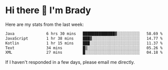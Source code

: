 # Hi there 👋 I'm Brady

Here are my stats from the last week:
<!--START_SECTION:waka-->

```txt
Java              6 hrs 30 mins   ██████████████▓░░░░░░░░░░   58.69 %
JavaScript        1 hr 38 mins    ███▓░░░░░░░░░░░░░░░░░░░░░   14.77 %
Kotlin            1 hr 15 mins    ███░░░░░░░░░░░░░░░░░░░░░░   11.37 %
Text              34 mins         █▒░░░░░░░░░░░░░░░░░░░░░░░   05.26 %
XML               27 mins         █░░░░░░░░░░░░░░░░░░░░░░░░   04.18 %
```

<!--END_SECTION:waka-->

If I haven't responded in a few days, please email me directly. 

